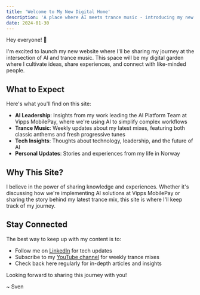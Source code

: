 ```yaml
---
title: 'Welcome to My New Digital Home'
description: 'A place where AI meets trance music - introducing my new personal website where I share insights about AI leadership and my weekly trance mixes.'
date: 2024-01-30
---
```


Hey everyone! 👋

I'm excited to launch my new website where I'll be sharing my journey at the
intersection of AI and trance music. This space will be my digital garden where
I cultivate ideas, share experiences, and connect with like-minded people.

## What to Expect

Here's what you'll find on this site:

- **AI Leadership**: Insights from my work leading the AI Platform Team at Vipps
  MobilePay, where we're using AI to simplify complex workflows
- **Trance Music**: Weekly updates about my latest mixes, featuring both classic
  anthems and fresh progressive tunes
- **Tech Insights**: Thoughts about technology, leadership, and the future of AI
- **Personal Updates**: Stories and experiences from my life in Norway

## Why This Site?

I believe in the power of sharing knowledge and experiences. Whether it's
discussing how we're implementing AI solutions at Vipps MobilePay or sharing the
story behind my latest trance mix, this site is where I'll keep track of my
journey.

## Stay Connected

The best way to keep up with my content is to:

- Follow me on [LinkedIn](https://www.linkedin.com/in/svenmalvik) for tech
  updates
- Subscribe to my [YouTube channel](https://www.youtube.com/@svenmalvik) for
  weekly trance mixes
- Check back here regularly for in-depth articles and insights

Looking forward to sharing this journey with you!

~ Sven
